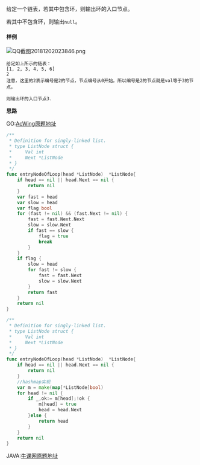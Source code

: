 给定一个链表，若其中包含环，则输出环的入口节点。

若其中不包含环，则输出`null`。

#### 样例

![QQ截图20181202023846.png](https://www.acwing.com/media/article/image/2018/12/02/19_69ba6d14f5-QQ%E6%88%AA%E5%9B%BE20181202023846.png)

```
给定如上所示的链表：
[1, 2, 3, 4, 5, 6]
2
注意，这里的2表示编号是2的节点，节点编号从0开始。所以编号是2的节点就是val等于3的节点。

则输出环的入口节点3.
```

**思路**



GO:[AcWing原题地址](https://www.acwing.com/problem/content/86/)

```go
/**
 * Definition for singly-linked list.
 * type ListNode struct {
 *     Val int
 *     Next *ListNode
 * }
 */
func entryNodeOfLoop(head *ListNode)  *ListNode{
	if head == nil || head.Next == nil {
	    return nil
	}
	var fast = head
	var slow = head
	var flag bool
	for (fast != nil) && (fast.Next != nil) {
	    fast = fast.Next.Next
	    slow = slow.Next
	    if fast == slow {
	        flag = true
	        break
	    }
	}
	if flag {
	    slow = head
	    for fast != slow {
    	    fast = fast.Next
    	    slow = slow.Next
	    }
	    return fast
	}
	return nil
}
```

```go
/**
 * Definition for singly-linked list.
 * type ListNode struct {
 *     Val int
 *     Next *ListNode
 * }
 */
func entryNodeOfLoop(head *ListNode)  *ListNode{
    if head == nil || head.Next == nil {
        return nil
    }
	//hashmap实现
	var m = make(map[*ListNode]bool)
	for head != nil {
	    if _,ok:= m[head];!ok {
	        m[head] = true
	        head = head.Next
	    }else {
	        return head
	    }
	}
	return nil
}
```

JAVA:[牛课网原题地址](https://www.nowcoder.com/practice/253d2c59ec3e4bc68da16833f79a38e4?tpId=13&tqId=11208&tPage=3&rp=3&ru=/ta/coding-interviews&qru=/ta/coding-interviews/question-ranking)

```java

```

